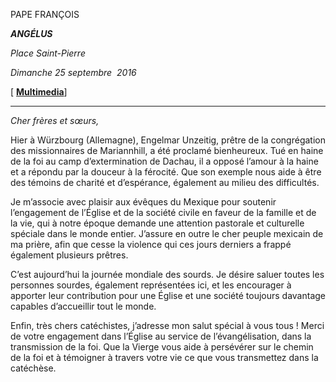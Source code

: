 PAPE FRANÇOIS

***ANGÉLUS***

*Place Saint-Pierre*

*Dimanche 25 septembre  2016*

[ **[Multimedia](http://w2.vatican.va/content/francesco/fr/events/event.dir.html/content/vaticanevents/fr/2016/9/25/angelus.html)**]

* * *

*Cher frères et sœurs,*

Hier à Würzbourg (Allemagne), Engelmar Unzeitig, prêtre de la congrégation des missionnaires de Mariannhill, a été proclamé bienheureux. Tué en haine de la foi au camp d’extermination de Dachau, il a opposé l’amour à la haine et a répondu par la douceur à la férocité. Que son exemple nous aide à être des témoins de charité et d’espérance, également au milieu des difficultés.

Je m’associe avec plaisir aux évêques du Mexique pour soutenir l’engagement de l’Église et de la société civile en faveur de la famille et de la vie, qui à notre époque demande une attention pastorale et culturelle spéciale dans le monde entier. J’assure en outre le cher peuple mexicain de ma prière, afin que cesse la violence qui ces jours derniers a frappé également plusieurs prêtres.

C’est aujourd’hui la journée mondiale des sourds. Je désire saluer toutes les personnes sourdes, également représentées ici, et les encourager à apporter leur contribution pour une Église et une société toujours davantage capables d’accueillir tout le monde.

Enfin, très chers catéchistes, j’adresse mon salut spécial à vous tous ! Merci de votre engagement dans l’Église au service de l’évangélisation, dans la transmission de la foi. Que la Vierge vous aide à persévérer sur le chemin de la foi et à témoigner à travers votre vie ce que vous transmettez dans la catéchèse.